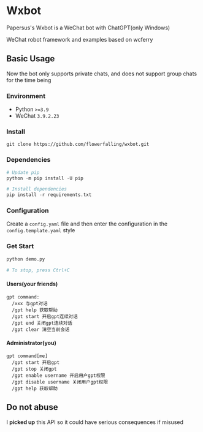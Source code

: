 # Wxbot

Papersus's Wxbot is a WeChat bot with ChatGPT(only Windows)

WeChat robot framework and examples based on wcferry

## Basic Usage

Now the bot only supports private chats, and does not support group chats for the time being

### Environment

- Python `>=3.9`
- WeChat `3.9.2.23`

### Install

```Shell
git clone https://github.com/flowerfalling/wxbot.git
```

### Dependencies

```Python
# Update pip
python -m pip install -U pip

# Install dependencies
pip install -r requirements.txt
```

### Configuration

Create a `config.yaml` file and then enter the configuration in the `config.template.yaml` style

### Get Start

```Python
python demo.py

# To stop, press Ctrl+C
```

#### Users(your friends)

```Text
gpt command:
  /xxx 与gpt对话
  /gpt help 获取帮助
  /gpt start 开启gpt连续对话
  /gpt end 关闭gpt连续对话
  /gpt clear 清空当前会话
```

#### Administrator(you)

```Text
gpt command[me]
  /gpt start 开启gpt
  /gpt stop 关闭gpt
  /gpt enable username 开启用户gpt权限
  /gpt disable username 关闭用户gpt权限
  /gpt help 获取帮助
```

## Do not abuse

I **picked up** this API so it could have serious consequences if misused
